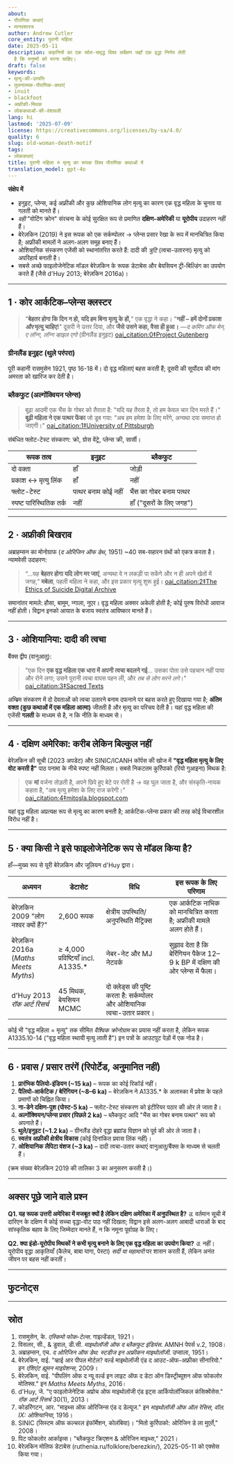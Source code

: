 ```yaml
---
about:
- पौराणिक कथाएं
- मानवशास्त्र
author: Andrew Cutler
core_entity: पुरानी महिला
date: 2025-05-11
description: कहानियों का एक स्रोत-समृद्ध विश्व सर्वेक्षण जहाँ एक वृद्धा निर्णय लेती
  है कि मनुष्यों को मरना चाहिए।
draft: false
keywords:
- मृत्यु-की-उत्पत्ति
- तुलनात्मक-पौराणिक-कथाएं
- inuit
- blackfoot
- अफ्रीकी-मिथक
- लोककथाओं-की-वंशावली
lang: hi
lastmod: '2025-07-09'
license: https://creativecommons.org/licenses/by-sa/4.0/
quality: 6
slug: old-woman-death-motif
tags:
- लोककथाएं
title: पुरानी महिला ≘ मृत्यु का रूपक विश्व पौराणिक कथाओं में
translation_model: gpt-4o
---
```


**संक्षेप में**

- इनुइट, प्लेन्स, कई अफ्रीकी और कुछ ओशियानिक लोग मृत्यु का कारण एक वृद्ध महिला के चुनाव या गलती को मानते हैं।  
- *वही* "वोटिंग क्रोन" संरचना के कोई सुरक्षित रूप से प्रमाणित **दक्षिण-अमेरिकी** या **यूरोपीय** उदाहरण नहीं हैं।  
- बेरेज़किन (2019) ने इस रूपक को एक सर्कम्पोलर → प्लेन्स प्रसार रेखा के रूप में मानचित्रित किया है; अफ्रीकी मामलों ने अलग-अलग समूह बनाए हैं।  
- ओशियानिक संस्करण एजेंसी को स्थानांतरित करते हैं: दादी की *त्रुटि* (त्वचा-उतारना) मृत्यु को अपरिहार्य बनाती है।  
- सबसे अच्छे फाइलोजेनेटिक मॉडल बेरेज़किन के रूपक डेटाबेस और बेयसियन ट्री-बिल्डिंग का उपयोग करते हैं (जैसे d'Huy 2013; बेरेज़किन 2016a)।  

---

## 1 · कोर आर्कटिक–प्लेन्स क्लस्टर 

> "**बेहतर होगा कि दिन न हो, यदि हम बिना मृत्यु के हों,**" एक वृद्धा ने कहा। 
> "**नहीं – हमें दोनों प्रकाश *और* मृत्यु चाहिए!**" दूसरी ने उत्तर दिया, और **जैसे उसने कहा, वैसा ही हुआ।** 
> —*द कमिंग ऑफ मेन, ए लॉन्ग, लॉन्ग व्हाइल एगो* (ग्रीनलैंड इनुइट) [oai_citation:0‡Project Gutenberg](https://www.gutenberg.org/files/28932/28932-h/28932-h.htm) 

### ग्रीनलैंड इनुइट (थुले परंपरा) 
पूरी कहानी रासमुसेन 1921, पृष्ठ 16-18 में। दो वृद्ध महिलाएं बहस करती हैं; दूसरी की सूर्योदय की मांग अमरता को खारिज कर देती है।

### ब्लैकफुट (अल्गोंक्वियन प्लेन्स) 

> बूढ़ा आदमी एक भैंस के गोबर को तैराता है: "यदि यह तैरता है, तो हम केवल चार दिन मरते हैं।" 
> **बूढ़ी महिला ने एक पत्थर फेंका** जो डूब गया: "अब हम हमेशा के लिए मरेंगे, अन्यथा दया समाप्त हो जाएगी।" [oai_citation:1‡University of Pittsburgh](https://sites.pitt.edu/~dash/blkftcreation.html)

संबंधित फ्लोट-टेस्ट संस्करण: क्रो, ग्रोस वेंट्रे, प्लेन्स क्री, सार्सी।

| रूपक तत्व | इनुइट | ब्लैकफुट |
|---------------|-------|-----------|
| दो वक्ता | हाँ | जोड़ी |
| प्रकाश ↔ मृत्यु लिंक | हाँ | नहीं |
| फ्लोट-टेस्ट | पत्थर बनाम कोई नहीं | भैंस का गोबर बनाम पत्थर |
| स्पष्ट पारिस्थितिक तर्क | नहीं | हाँ ("दूसरों के लिए जगह") |

---

## 2 · अफ्रीकी बिखराव  

अब्राहम्सन का मोनोग्राफ (*द ओरिजिन ऑफ डेथ*, 1951) ~40 सब-सहारन ग्रंथों को एकत्र करता है। न्यामवेसी उदाहरण:

> “…यह **बेहतर होगा यदि लोग मर जाएं**, अन्यथा वे न लकड़ी पा सकेंगे और न ही अपने खेतों में जगह,” **मबेला**, पहली महिला ने कहा, और इस प्रकार मृत्यु शुरू हुई।  [oai_citation:2‡The Ethics of Suicide Digital Archive](https://ethicsofsuicide.lib.utah.edu/tradition/indigenous-cultures/african-traditional-subsaharan-cultures/african-origin-myths/)  

समानांतर मामले: हौसा, बामुम, न्गाला, नुएर। वृद्ध महिला अक्सर अकेली होती है; कोई पुरुष विरोधी आवाज नहीं होती। विद्वान इनको आयात के बजाय स्वतंत्र आविष्कार मानते हैं।

---

## 3 · ओशियानिया: दादी की त्वचा 

बैंक्स द्वीप (वानुआतु):

> "एक दिन **एक वृद्ध महिला एक धारा में अपनी त्वचा बदलने गई**… उसका पोता उसे पहचान नहीं पाया और रोने लगा; उसने पुरानी त्वचा वापस पहन ली, और *तब से लोग मरने लगे*।" [oai_citation:3‡Sacred Texts](https://sacred-texts.com/pac/om/om11.htm) 

अम्ब्रिम संस्करण में दो देवताओं को त्वचा उतारने बनाम दफनाने पर बहस करते हुए दिखाया गया है; **अंतिम वक्ता (कुछ कथाओं में एक महिला आत्मा)** जीतती है और मृत्यु का परिचय देती है। यहां वृद्ध महिला की एजेंसी **गलती** के माध्यम से है, न कि नीति के माध्यम से।

---

## 4 · दक्षिण अमेरिका: करीब लेकिन बिल्कुल नहीं  

बेरेज़किन की सूची (2023 अपडेट) और SINIC/ICANH कॉर्पस की खोज में **"वृद्ध महिला मृत्यु के लिए वोट करती है"** पाठ पनामा के नीचे स्पष्ट नहीं मिलता। सबसे निकटतम कुर्रिपाको (रियो गुआइना) मिथक है:

> एक **मां** वर्जना तोड़ती है, अपने छिपे हुए बेटे पर रोती है → वह घुल जाता है, और संस्कृति-नायक कहता है, “अब मृत्यु हमेशा के लिए राज करेगी।”  [oai_citation:4‡mitosla.blogspot.com](https://mitosla.blogspot.com/2008/10/colombia-mito-kurripako-origen-de-la.html)  

यहां वृद्ध महिला अप्रत्यक्ष रूप से मृत्यु का कारण बनती है; आर्कटिक-प्लेन्स प्रकार की तरह कोई विचारशील विरोध नहीं है।

---

## 5 · क्या किसी ने इसे फाइलोजेनेटिक रूप से मॉडल किया है? 

हाँ—मुख्य रूप से यूरी बेरेज़किन और जूलियन d'Huy द्वारा।

| अध्ययन | डेटासेट | विधि | इस रूपक के लिए परिणाम |
|-------|---------|--------|-----------------------|
| बेरेज़किन 2009 "लोग नश्वर क्यों हैं?" | 2,600 रूपक | क्षेत्रीय उपस्थिति/अनुपस्थिति मैट्रिक्स | एक आर्कटिक नाभिक को मानचित्रित करता है; अफ्रीकी मामले अलग होते हैं। |
| बेरेज़किन 2016a (*Maths Meets Myths*) | ≥ 4,000 प्रविष्टियाँ incl. A1335.* | नेबर-नेट और MJ नेटवर्क | सुझाव देता है कि बेरिंगियन पैकेज 12–9 k BP में दक्षिण की ओर प्लेन्स में फैला। |
| d'Huy 2013 *रॉक आर्ट रिसर्च* | 45 मिथक, बेयसियन MCMC | दो क्लेड्स की पुष्टि करता है: सर्कम्पोलर और ओशियानिक त्वचा-उतार प्रकार। |

कोई भी "वृद्ध महिला = मृत्यु" तक सीमित *वैश्विक क्रोनोग्राम* का प्रयास नहीं करता है, लेकिन रूपक A1335.10-14 ("वृद्ध महिला स्थायी मृत्यु लाती है") इन पत्रों के आउटपुट पेड़ों में एक नोड है।

---

## 6 · प्रवास / प्रसार तरंगें (रिपोर्टेड, अनुमानित नहीं)

1. **प्रारंभिक पैलियो-इंडियन (~15 ka)** – रूपक का कोई रिकॉर्ड नहीं।  
2. **पैलियो-आर्कटिक / बेरिंगियन (~8–6 ka)** – बेरेज़किन ने A1335.* के अलास्का में प्रवेश के पहले प्रमाणों को चिह्नित किया।  
3. **ना-डेने दक्षिण-पुश (पोस्ट-5 ka)** – फ्लोट-टेस्ट संस्करण को इंटीरियर पठार की ओर ले जाता है।  
4. **अल्गोंक्वियन/प्लेन्स प्रसार (पिछले 2 ka)** – ब्लैकफुट आदि "भैंस का गोबर बनाम पत्थर" रूप को अपनाते हैं।  
5. **थुले/इनुइट (~1.2 ka)** – ग्रीनलैंड दोहरे वृद्धा ब्रह्मांड विज्ञान को पूर्व की ओर ले जाता है।  
6. **स्वतंत्र अफ्रीकी क्षेत्रीय विकास** (कोई दिनांकित प्रवास लिंक नहीं)।  
7. **ओशियानिक लैपिटा वंशज (~3 ka)** – दादी त्वचा-उतार कथाएं वानुआतु/बैंक्स के माध्यम से चलती हैं।

(क्रम संख्या बेरेज़किन 2019 की तालिका 3 का अनुसरण करती है।)  

---

## अक्सर पूछे जाने वाले प्रश्न 

**Q1. यह रूपक उत्तरी अमेरिका में मजबूत क्यों है लेकिन दक्षिण अमेरिका में अनुपस्थित है?** 
*उ.* वर्तमान सूची में दारिएन के दक्षिण में कोई सच्चा वृद्धा-वोट पाठ नहीं दिखता; विद्वान इसे अलग-अलग आबादी धाराओं के बाद सांस्कृतिक बहाव के लिए जिम्मेदार मानते हैं, न कि नमूना पूर्वाग्रह के लिए।

**Q2. क्या इंडो-यूरोपीय मिथकों ने कभी मृत्यु बनाने के लिए एक वृद्ध महिला का उपयोग किया?** 
*उ.* नहीं। यूरोपीय वृद्धा आकृतियाँ (कैलेच, बाबा यागा, पेस्टा) *सर्दी या महामारी* पर शासन करती हैं, लेकिन अनंत जीवन पर बहस नहीं करतीं।

---

## फुटनोट्स  

[^1]: क्नुड रासमुसेन, *एस्किमो फोक-टेल्स* (1921) अध्याय 3 “द कमिंग ऑफ मेन”।  [oai_citation:5‡Project Gutenberg](https://www.gutenberg.org/files/28932/28932-h/28932-h.htm)  
[^2]: क्लार्क विसलर & डी.सी. डुवाल, *माइथोलॉजी ऑफ द ब्लैकफुट इंडियंस* (AMNH 1908) पृष्ठ 19-21।  [oai_citation:6‡University of Pittsburgh](https://sites.pitt.edu/~dash/blkftcreation.html?utm_source=chatgpt.com)  
[^3]: हंस अब्राहम्सन, *द ओरिजिन ऑफ डेथ: स्टडीज इन अफ्रीकन माइथोलॉजी* (1951) खंड I।  [oai_citation:7‡The Ethics of Suicide Digital Archive](https://ethicsofsuicide.lib.utah.edu/tradition/indigenous-cultures/african-traditional-subsaharan-cultures/african-origin-myths/)  
[^4]: “कोलंबिया – मितो कुर्रिपाको – ओरिजिन डे ला मुएर्ते” (SINIC, 2008)।  [oai_citation:8‡mitosla.blogspot.com](https://mitosla.blogspot.com/2008/10/colombia-mito-kurripako-origen-de-la.html)  
[^5]: आर. कोडरिंगटन, *मेलानेशियन माइथोलॉजी* इन *माइथोलॉजी ऑफ ऑल रेसिस* खंड IX (1916) पृष्ठ 117-118।  [oai_citation:9‡Sacred Texts](https://sacred-texts.com/pac/om/om11.htm)  
[^6]: यूरी बेरेज़किन, “पीपलिंग ऑफ द न्यू वर्ल्ड इन लाइट ऑफ फोकलोर मोतिफ्स,” इन *Maths Meets Myths* (2016) 71-89।  [oai_citation:10‡De Gruyter Brill](https://www.degruyter.com/document/doi/10.1515/fabula-2023-0013/html?lang=de)  
[^7]: जूलियन d’Huy, “ए फाइलोजेनेटिक अप्रोच ऑफ माइथोलॉजी,” *रॉक आर्ट रिसर्च* 30(1), 2013।  [oai_citation:11‡De Gruyter Brill](https://www.degruyter.com/document/doi/10.1515/fabula-2023-0013/html?lang=de)  

---

## स्रोत 

1. रासमुसेन, के. *एस्किमो फोक-टेल्स*. गाइल्डेंडल, 1921। 
2. विसलर, सी., & डुवाल, डी.सी. *माइथोलॉजी ऑफ द ब्लैकफुट इंडियंस*. AMNH पेपर्स v.2, 1908। 
3. अब्राहम्सन, एच. *द ओरिजिन ऑफ डेथ: स्टडीज इन अफ्रीकन माइथोलॉजी*. उप्साला, 1951। 
4. बेरेज़किन, वाई. "व्हाई आर पीपल मोर्टल? वर्ल्ड माइथोलॉजी एंड द आउट-ऑफ-अफ्रीका सीनारियो." इन *एंशिएंट ह्यूमन माइग्रेशन्स*, 2009। 
5. बेरेज़किन, वाई. "पीपलिंग ऑफ द न्यू वर्ल्ड इन लाइट ऑफ द डेटा ऑन डिस्ट्रीब्यूशन ऑफ फोकलोर मोतिफ्स." इन *Maths Meets Myths*, 2016। 
6. d'Huy, जे. "ए फाइलोजेनेटिक अप्रोच ऑफ माइथोलॉजी एंड इट्स आर्कियोलॉजिकल कंसिक्वेंसेस." *रॉक आर्ट रिसर्च* 30(1), 2013। 
7. कोडरिंगटन, आर. "माइथ्स ऑफ ओरिजिन्स एंड द डेल्यूज." इन *माइथोलॉजी ऑफ ऑल रेसिस, वॉल. IX: ओशियानिया*, 1916। 
8. SINIC (सिस्टम ऑफ कल्चरल इंफॉर्मेशन, कोलंबिया)। "मितो कुर्रिपाको: ओरिजिन डे ला मुएर्ते," 2008। 
9. पिट फोकलोर आर्काइव्स। "ब्लैकफुट क्रिएशन & ओरिजिन माइथ्स," 2021। 
10. बेरेज़किन मोतिफ डेटाबेस (ruthenia.ru/folklore/berezkin/), 2025-05-11 को एक्सेस किया गया।